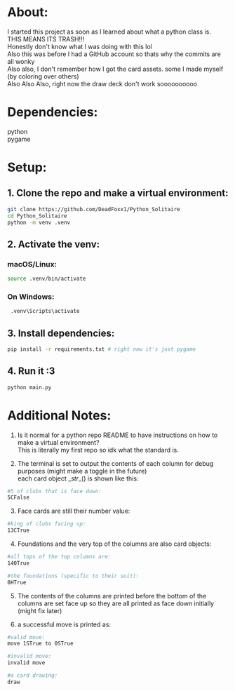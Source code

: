 # About:
I started this project as soon as I learned about what a python class is.  
THIS MEANS ITS TRASH!!!  
Honestly don't know what I was doing with this lol  
Also this was before I had a GitHub account so thats why the commits are all wonky  
Also also, I don't remember how I got the card assets. some I made myself (by coloring over others)  
Also Also Also, right now the draw deck don't work soooooooooo

# Dependencies:
python  
pygame

# Setup:
## 1. Clone the repo and make a virtual environment:
```sh
git clone https://github.com/DeadFoxx1/Python_Solitaire
cd Python_Solitaire
python -m venv .venv
```
## 2. Activate the venv:
### macOS/Linux:
```sh
source .venv/bin/activate
```
### On Windows:
```sh
 .venv\Scripts\activate
```
## 3. Install dependencies:
```sh
pip install -r requirements.txt # right now it's just pygame 
```
## 4. Run it :3
```sh
python main.py
```

# Additional Notes:
1. Is it normal for a python repo README to have instructions on how to make a virtual environment?  
This is literally my first repo so idk what the standard is.  

2. The terminal is set to output the contents of each column for debug purposes (might make a toggle in the future)  
each card object \__str__() is shown like this:
```sh
#5 of clubs that is face down:
5CFalse
```  

3. Face cards are still their number value:
```sh
#king of clubs facing up:
13CTrue
```
4. Foundations and the very top of the columns are also card objects:
```sh
#all tops of the top columns are:
140True

#the foundations (specific to their suit):
0HTrue 
```
5. The contents of the columns are printed before the bottom of the columns are set face up so they are all printed as face down initially (might fix later)

6. a successful move is printed as:
```sh
#valid move:
move 1STrue to 0STrue

#invalid move:
invalid move

#a card drawing:
draw
```
